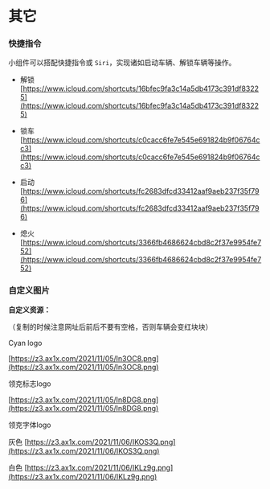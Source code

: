 # 其它

### 快捷指令

小组件可以搭配快捷指令或 `Siri`，实现诸如启动车辆、解锁车辆等操作。

- 解锁 [https://www.icloud.com/shortcuts/16bfec9fa3c14a5db4173c391df83225](https://www.icloud.com/shortcuts/16bfec9fa3c14a5db4173c391df83225)

- 锁车 [https://www.icloud.com/shortcuts/c0cacc6fe7e545e691824b9f06764cc3](https://www.icloud.com/shortcuts/c0cacc6fe7e545e691824b9f06764cc3)
  
- 启动 [https://www.icloud.com/shortcuts/fc2683dfcd33412aaf9aeb237f35f796](https://www.icloud.com/shortcuts/fc2683dfcd33412aaf9aeb237f35f796)

- 熄火 [https://www.icloud.com/shortcuts/3366fb4686624cbd8c2f37e9954fe752](https://www.icloud.com/shortcuts/3366fb4686624cbd8c2f37e9954fe752)

### 自定义图片

**自定义资源：**

（复制的时候注意网址后前后不要有空格，否则车辆会变红块块）

Cyan logo

[https://z3.ax1x.com/2021/11/05/In3OC8.png](https://z3.ax1x.com/2021/11/05/In3OC8.png)

领克标志logo

[https://z3.ax1x.com/2021/11/05/In8DG8.png](https://z3.ax1x.com/2021/11/05/In8DG8.png)

领克字体logo

灰色
[https://z3.ax1x.com/2021/11/06/IKOS3Q.png](https://z3.ax1x.com/2021/11/06/IKOS3Q.png)

白色
[https://z3.ax1x.com/2021/11/06/IKLz9g.png](https://z3.ax1x.com/2021/11/06/IKLz9g.png)



